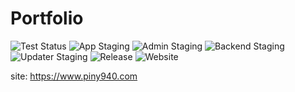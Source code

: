 # Portfolio

<p>
  <img alt="Test Status" src="https://github.com/piny940/portfolio/actions/workflows/test.yml/badge.svg" />
  <img alt="App Staging" src="https://github.com/piny940/portfolio/actions/workflows/app-staging.yml/badge.svg" />
  <img alt="Admin Staging" src="https://github.com/piny940/portfolio/actions/workflows/admin-staging.yml/badge.svg" />
  <img alt="Backend Staging" src="https://github.com/piny940/portfolio/actions/workflows/backend-staging.yml/badge.svg" />
  <img alt="Updater Staging" src="https://github.com/piny940/portfolio/actions/workflows/updater-staging.yml/badge.svg" />
  <img alt="Release" src="https://github.com/piny940/portfolio/actions/workflows/release.yml/badge.svg" />
  <img alt="Website" src="https://img.shields.io/website?url=https%3A%2F%2Fwww.piny940.com&up_message=healthy&up_color=blue" />
</p >

site: https://www.piny940.com
